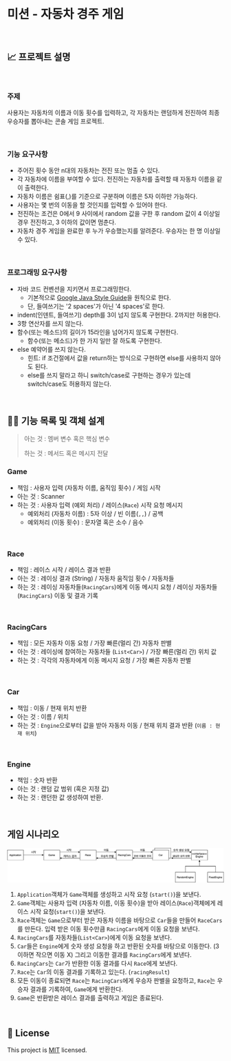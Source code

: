 # 미션 - 자동차 경주 게임

<br>

## 📈 프로젝트 설명

<br>

### 주제

사용자는 자동차의 이름과 이동 횟수를 입력하고, 각 자동차는 랜덤하게 전진하여 최종 우승자를 뽑아내는 콘솔 게임 프로젝트.

<br>

### 기능 요구사항

- 주어진 횟수 동안 n대의 자동차는 전진 또는 멈출 수 있다.
- 각 자동차에 이름을 부여할 수 있다. 전진하는 자동차를 출력할 때 자동차 이름을 같이 출력한다.
- 자동차 이름은 쉼표(,)를 기준으로 구분하며 이름은 5자 이하만 가능하다.
- 사용자는 몇 번의 이동을 할 것인지를 입력할 수 있어야 한다.
- 전진하는 조건은 0에서 9 사이에서 random 값을 구한 후 random 값이 4 이상일 경우 전진하고, 3 이하의 값이면 멈춘다.
- 자동차 경주 게임을 완료한 후 누가 우승했는지를 알려준다. 우승자는 한 명 이상일 수 있다.

<br>

### 프로그래밍 요구사항

- 자바 코드 컨벤션을 지키면서 프로그래밍한다.
  - 기본적으로 [Google Java Style Guide](https://google.github.io/styleguide/javaguide.html)을 원칙으로 한다.
  - 단, 들여쓰기는 '2 spaces'가 아닌 '4 spaces'로 한다.
- indent(인덴트, 들여쓰기) depth를 3이 넘지 않도록 구현한다. 2까지만 허용한다.
- 3항 연산자를 쓰지 않는다.
- 함수(또는 메소드)의 길이가 15라인을 넘어가지 않도록 구현한다.
  - 함수(또는 메소드)가 한 가지 일만 잘 하도록 구현한다.
- else 예약어를 쓰지 않는다.
  - 힌트: if 조건절에서 값을 return하는 방식으로 구현하면 else를 사용하지 않아도 된다.
  - else를 쓰지 말라고 하니 switch/case로 구현하는 경우가 있는데 switch/case도 허용하지 않는다.

<br>

## 👨‍💻 기능 목록 및 객체 설계

> 아는 것 : 멤버 변수 혹은 핵심 변수
>
> 하는 것 : 메서드 혹은 메시지 전달

### Game

* 책임 : 사용자 입력 (자동차 이름, 움직임 횟수) / 게임 시작
* 아는 것 : Scanner
* 하는 것 : 사용자 입력 (예외 처리) / 레이스(`Race`) 시작 요청 메시지
  * 예외처리 (자동차 이름) : 5자 이상 / 빈 이름(`,,`) / 공백
  * 예외처리 (이동 횟수) : 문자열 혹은 소수 / 음수

<br>

### Race

* 책임 : 레이스 시작 / 레이스 결과 반환
* 아는 것 : 레이싱 결과 (String) / 자동차 움직임 횟수 /  자동차들
* 하는 것 : 레이싱 자동차들(`RacingCars`)에게 이동 메시지 요청 / 레이싱 자동차들(`RacingCars`) 이동 및 결과 기록

<br>

### RacingCars

* 책임 : 모든 자동차 이동 요청 / 가장 빠른(멀리 간) 자동차 판별
* 아는 것 : 레이싱에 참여하는 자동차들 (`List<Car>`) / 가장 빠른(멀리 간) 위치 값
* 하는 것 : 각각의 자동차에게 이동 메시지 요청 / 가장 빠른 자동차 판별

<br>

### Car

* 책임 : 이동 / 현재 위치 반환
* 아는 것 : 이름 / 위치
* 하는 것 : `Engine`으로부터 값을 받아 자동차 이동 / 현재 위치 결과 반환 (`이름 : 현재 위치`)

<br>

### Engine

* 책임 : 숫자 반환
* 아는 것 : 랜덤 값 범위 (혹은 지정 값)
* 하는 것 : 랜던한 값 생성하여 반환.

<br>

## 게임 시나리오

<p align="center"><img src="image/image-20201207112856505.png" /></p>

1. `Application`객체가 `Game`객체를 생성하고 시작 요청 (`start()`)을 보낸다.
2. `Game`객체는 사용자 입력 (자동차 이름, 이동 횟수)을 받아 레이스(`Race`)객체에게 레이스 시작 요청(`start()`)을 보낸다.
3. `Race`객체는 `Game`으로부터 받은 자동차 이름을 바탕으로 `Car`들을 만들어 `RaceCars`를 만든다. 입력 받은 이동 횟수만큼 `RacingCars`에게 이동 요청을 보낸다.
4. `RacingCars`를 자동차들(`List<Car>`)에게 이동 요청을 보낸다.
5. `Car`들은 `Engine`에게 숫자 생성 요청을 하고 반환된 숫자를 바탕으로 이동한다. (3이하면 작으면 이동 X) 그리고 이동한 결과를 `RacingCars`에게 보낸다.
6. `RacingCars`는 `Car`가 반환한 이동 결과를 다시 `Race`에게 보낸다.
7. `Race`는 `Car`의 이동 결과를 기록하고 있는다. (`racingResult`)
8. 모든 이동이 종료되면 `Race`는 `RacingCars`에게 우승자 판별을 요청하고, `Race`는 우승자 결과를 기록하여, `Game`에게 반환한다.
9. `Game`은 반환받은 레이스 결과를 출력하고 게임은 종료된다.

<br>

## 📝 License

This project is [MIT](https://github.com/woowacourse/java-racingcar-precourse/blob/master/LICENSE) licensed.